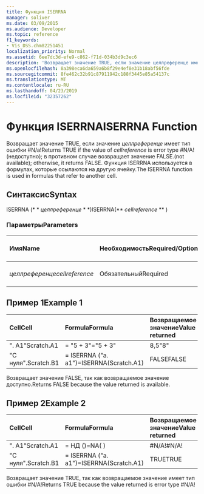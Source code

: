 ```yaml
---
title: Функция ISERRNA
manager: soliver
ms.date: 03/09/2015
ms.audience: Developer
ms.topic: reference
f1_keywords:
- Vis_DSS.chm82251451
localization_priority: Normal
ms.assetid: 6ee7dc3d-efe9-c862-f71d-034b3d9c3ec6
description: 'Возвращает значение TRUE, если значение целлреференце имеет тип ошибки #N/A! (недоступно); в противном случае возвращает значение FALSE. Функция ISERRNA используется в формулах, которые ссылаются на другую ячейку.'
ms.openlocfilehash: 8a398eca6da659a6b8f29e4ef8e31b18abf56fde
ms.sourcegitcommit: 8fe462c32b91c87911942c188f3445e85a54137c
ms.translationtype: MT
ms.contentlocale: ru-RU
ms.lasthandoff: 04/23/2019
ms.locfileid: "32357262"
---
```

# <a name="iserrna-function"></a><span data-ttu-id="77826-105">Функция ISERRNA</span><span class="sxs-lookup"><span data-stu-id="77826-105">ISERRNA Function</span></span>

<span data-ttu-id="77826-106">Возвращает значение TRUE, если значение _целлреференце_ имеет тип ошибки #N/a!</span><span class="sxs-lookup"><span data-stu-id="77826-106">Returns TRUE if the value of  _cellreference_ is error type #N/A!</span></span> <span data-ttu-id="77826-107">(недоступно); в противном случае возвращает значение FALSE.</span><span class="sxs-lookup"><span data-stu-id="77826-107">(not available); otherwise, it returns FALSE.</span></span> <span data-ttu-id="77826-108">Функция ISERRNA используется в формулах, которые ссылаются на другую ячейку.</span><span class="sxs-lookup"><span data-stu-id="77826-108">The ISERRNA function is used in formulas that refer to another cell.</span></span> 
  
## <a name="syntax"></a><span data-ttu-id="77826-109">Синтаксис</span><span class="sxs-lookup"><span data-stu-id="77826-109">Syntax</span></span>

<span data-ttu-id="77826-110">ISERRNA (\* \* *целлреференце* \* \*)</span><span class="sxs-lookup"><span data-stu-id="77826-110">ISERRNA(\*\* *cellreference* \*\* )</span></span> 
  
### <a name="parameters"></a><span data-ttu-id="77826-111">Параметры</span><span class="sxs-lookup"><span data-stu-id="77826-111">Parameters</span></span>

|<span data-ttu-id="77826-112">**Имя**</span><span class="sxs-lookup"><span data-stu-id="77826-112">**Name**</span></span>|<span data-ttu-id="77826-113">**Необходимость**</span><span class="sxs-lookup"><span data-stu-id="77826-113">**Required/Optional**</span></span>|<span data-ttu-id="77826-114">**Тип данных**</span><span class="sxs-lookup"><span data-stu-id="77826-114">**Data Type**</span></span>|<span data-ttu-id="77826-115">**Описание**</span><span class="sxs-lookup"><span data-stu-id="77826-115">**Description**</span></span>|
|:-----|:-----|:-----|:-----|
| <span data-ttu-id="77826-116">_целлреференце_</span><span class="sxs-lookup"><span data-stu-id="77826-116">_cellreference_</span></span> <br/> |<span data-ttu-id="77826-117">Обязательный</span><span class="sxs-lookup"><span data-stu-id="77826-117">Required</span></span>  <br/> |<span data-ttu-id="77826-118">**String**</span><span class="sxs-lookup"><span data-stu-id="77826-118">**String**</span></span> <br/> |<span data-ttu-id="77826-119">Ссылка на ячейку.</span><span class="sxs-lookup"><span data-stu-id="77826-119">Reference to a cell.</span></span>  <br/> |
   
## <a name="example-1"></a><span data-ttu-id="77826-120">Пример 1</span><span class="sxs-lookup"><span data-stu-id="77826-120">Example 1</span></span>

|<span data-ttu-id="77826-121">**Cell**</span><span class="sxs-lookup"><span data-stu-id="77826-121">**Cell**</span></span>|<span data-ttu-id="77826-122">**Formula**</span><span class="sxs-lookup"><span data-stu-id="77826-122">**Formula**</span></span>|<span data-ttu-id="77826-123">**Возвращаемое значение**</span><span class="sxs-lookup"><span data-stu-id="77826-123">**Value returned**</span></span>|
|:-----|:-----|:-----|
|<span data-ttu-id="77826-124">". A1"</span><span class="sxs-lookup"><span data-stu-id="77826-124">Scratch.A1</span></span>  <br/> |<span data-ttu-id="77826-125">= "5 + 3"</span><span class="sxs-lookup"><span data-stu-id="77826-125">="5 + 3"</span></span>  <br/> |<span data-ttu-id="77826-126">8,5</span><span class="sxs-lookup"><span data-stu-id="77826-126">"8"</span></span>  <br/> |
|<span data-ttu-id="77826-127">"С нуля".</span><span class="sxs-lookup"><span data-stu-id="77826-127">Scratch.B1</span></span>  <br/> |<span data-ttu-id="77826-128">= ISERRNA ("a. a1")</span><span class="sxs-lookup"><span data-stu-id="77826-128">=ISERRNA(Scratch.A1)</span></span>  <br/> |<span data-ttu-id="77826-129">FALSE</span><span class="sxs-lookup"><span data-stu-id="77826-129">FALSE</span></span>  <br/> |
   
<span data-ttu-id="77826-130">Возвращает значение FALSE, так как возвращаемое значение доступно.</span><span class="sxs-lookup"><span data-stu-id="77826-130">Returns FALSE because the value returned is available.</span></span>
  
## <a name="example-2"></a><span data-ttu-id="77826-131">Пример 2</span><span class="sxs-lookup"><span data-stu-id="77826-131">Example 2</span></span>

|<span data-ttu-id="77826-132">**Cell**</span><span class="sxs-lookup"><span data-stu-id="77826-132">**Cell**</span></span>|<span data-ttu-id="77826-133">**Formula**</span><span class="sxs-lookup"><span data-stu-id="77826-133">**Formula**</span></span>|<span data-ttu-id="77826-134">**Возвращаемое значение**</span><span class="sxs-lookup"><span data-stu-id="77826-134">**Value returned**</span></span>|
|:-----|:-----|:-----|
|<span data-ttu-id="77826-135">". A1"</span><span class="sxs-lookup"><span data-stu-id="77826-135">Scratch.A1</span></span>  <br/> |<span data-ttu-id="77826-136">= НД ()</span><span class="sxs-lookup"><span data-stu-id="77826-136">=NA( )</span></span>  <br/> |<span data-ttu-id="77826-137">#N/A!</span><span class="sxs-lookup"><span data-stu-id="77826-137">#N/A!</span></span>  <br/> |
|<span data-ttu-id="77826-138">"С нуля".</span><span class="sxs-lookup"><span data-stu-id="77826-138">Scratch.B1</span></span>  <br/> |<span data-ttu-id="77826-139">= ISERRNA ("a. a1")</span><span class="sxs-lookup"><span data-stu-id="77826-139">=ISERRNA(Scratch.A1)</span></span>  <br/> |<span data-ttu-id="77826-140">TRUE</span><span class="sxs-lookup"><span data-stu-id="77826-140">TRUE</span></span>  <br/> |
   
<span data-ttu-id="77826-141">Возвращает значение TRUE, так как возвращаемое значение имеет тип ошибки #N/A!</span><span class="sxs-lookup"><span data-stu-id="77826-141">Returns TRUE because the value returned is error type #N/A!</span></span>
  

